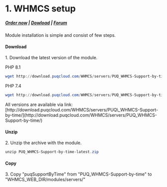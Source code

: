 # 1. WHMCS setup

#####  [Order now](https://panel.puqcloud.com/index.php?rp=/store/whmcs-module-support-by-time) | [Dowload](https://download.puqcloud.com/WHMCS/servers/PUQ_WHMCS-Support-by-time/) | [Forum](https://forum.puqcloud.com/viewforum.php?f=16&sid=70e2200ace4c96111dceb1ef1a4b6393)

Module installation is simple and consist of few steps.

#### Download

1\. Download the latest version of the module.

PHP 8.1

```Powershell
wget http://download.puqcloud.com/WHMCS/servers/PUQ_WHMCS-Support-by-time/PUQ_WHMCS-Support-by-time-latest.zip
```

PHP 7.4

```Powershell
wget http://download.puqcloud.com/WHMCS/servers/PUQ_WHMCS-Support-by-time/php74/PUQ_WHMCS-Support-by-time-latest.zip
```

<p class="callout info">All versions are available via link: [http://download.puqcloud.com/WHMCS/servers/PUQ\_WHMCS-Support-by-time/](http://download.puqcloud.com/WHMCS/servers/PUQ_WHMCS-Support-by-time/)</p>

#### Unzip

2\. Unzip the archive with the module.

```Powershell
unzip PUQ_WHMCS-Support-by-time-latest.zip
```

#### Copy

3\. Copy "puqSupportByTime" from "PUQ\_WHMCS-Support-by-time" to "WHMCS\_WEB\_DIR/modules/servers/"